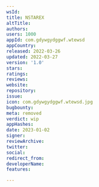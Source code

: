 ```yaml
---
wsId: 
title: NSTAREX
altTitle: 
authors: 
users: 1000
appId: com.gdywgydggwf.wtewsd
appCountry: 
released: 2022-03-26
updated: 2022-03-27
version: '1.0'
stars: 
ratings: 
reviews: 
website: 
repository: 
issue: 
icon: com.gdywgydggwf.wtewsd.jpg
bugbounty: 
meta: removed
verdict: wip
appHashes: 
date: 2023-01-02
signer: 
reviewArchive: 
twitter: 
social: 
redirect_from: 
developerName: 
features: 

---
```


